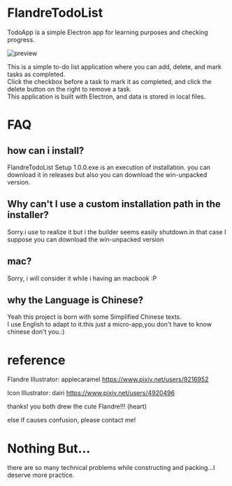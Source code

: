 # FlandreTodoList
TodoApp is a simple Electron app for learning purposes and checking progress.  

![preview](https://github.com/user-attachments/assets/cecfebb4-f797-475b-a0a3-3c4f50c4c9b8)


This is a simple to-do list application where you can add, delete, and mark tasks as completed.  
Click the checkbox before a task to mark it as completed, and click the delete button on the right to remove a task.  
This application is built with Electron, and data is stored in local files.

# FAQ  

## how can i install?  
FlandreTodoList Setup 1.0.0.exe is an execution of installation. you can download it in releases
but also you can download the win-unpacked version.

## Why can't I use a custom installation path in the installer?  
Sorry.i use to realize it but i the builder seems easily shutdown.in that case I suppose you can download the win-unpacked version 

## mac?  
Sorry, i will consider it while i having an macbook :P

## why the Language is Chinese?
Yeah this project is born with some Simplified Chinese texts.  
I use English to adapt to it.this just a micro-app,you don't have to know chinese don't you.:)

# reference

Flandre Illustrator: applecaramel https://www.pixiv.net/users/9216952  

Icon Illustrator: dairi https://www.pixiv.net/users/4920496  

thanks! you both drew the cute Flandre!!! (heart)  

else if causes confusion, please contact me!  

# Nothing But...
  there are so many technical problems while constructing and packing...I deserve more practice.
